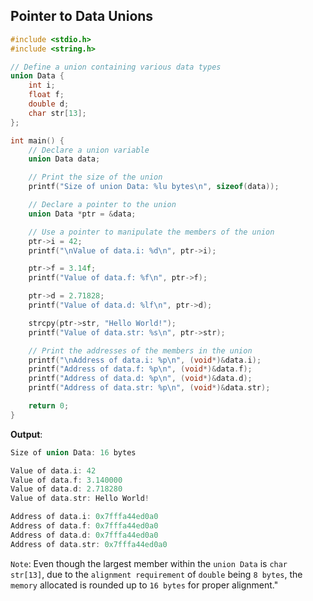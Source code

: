 ## Pointer to Data Unions

~~~cpp
#include <stdio.h>
#include <string.h>

// Define a union containing various data types
union Data {
    int i;
    float f;
    double d;
    char str[13];
};

int main() {
    // Declare a union variable
    union Data data;

    // Print the size of the union
    printf("Size of union Data: %lu bytes\n", sizeof(data));

    // Declare a pointer to the union
    union Data *ptr = &data;

    // Use a pointer to manipulate the members of the union
    ptr->i = 42;
    printf("\nValue of data.i: %d\n", ptr->i);

    ptr->f = 3.14f;
    printf("Value of data.f: %f\n", ptr->f);

    ptr->d = 2.71828;
    printf("Value of data.d: %lf\n", ptr->d);

    strcpy(ptr->str, "Hello World!");
    printf("Value of data.str: %s\n", ptr->str);

    // Print the addresses of the members in the union
    printf("\nAddress of data.i: %p\n", (void*)&data.i);
    printf("Address of data.f: %p\n", (void*)&data.f);
    printf("Address of data.d: %p\n", (void*)&data.d);
    printf("Address of data.str: %p\n", (void*)&data.str);

    return 0;
}
~~~
**Output**:
~~~cpp
Size of union Data: 16 bytes

Value of data.i: 42
Value of data.f: 3.140000
Value of data.d: 2.718280
Value of data.str: Hello World!

Address of data.i: 0x7fffa44ed0a0
Address of data.f: 0x7fffa44ed0a0
Address of data.d: 0x7fffa44ed0a0
Address of data.str: 0x7fffa44ed0a0
~~~
`Note`: Even though the largest member within the `union Data` is `char str[13]`, due to the `alignment requirement` of `double` being `8 bytes`, the `memory` allocated is rounded up to `16 bytes` for proper alignment."
